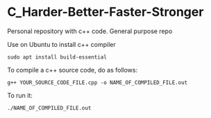 # C_Harder-Better-Faster-Stronger
Personal repository with c++ code. General purpose repo

Use on Ubuntu to install c++ compiler

```shell
sudo apt install build-essential
```

To compile a c++ source code, do as follows:

```shell
g++ YOUR_SOURCE_CODE_FILE.cpp -o NAME_OF_COMPILED_FILE.out
```

To run it:

```shell
./NAME_OF_COMPILED_FILE.out
```
